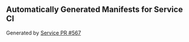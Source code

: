 ## Automatically Generated Manifests for Service CI
Generated by [Service PR #567](https://github.com/trustyai-explainability/trustyai-explainability/pull/567)
